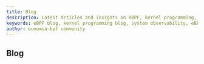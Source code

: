 ```yaml
---
title: Blog
description: Latest articles and insights on eBPF, kernel programming, and system observability from the eunomia-bpf community.
keywords: eBPF blog, kernel programming blog, system observability, eBPF articles, Linux kernel insights, eunomia-bpf blog
author: eunomia-bpf community
---
```


## Blog
